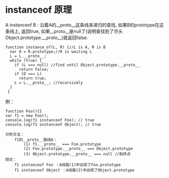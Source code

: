 # instanceof 原理

A instanceof B : 沿着A的\_\_proto\_\_这条线来递归的查找, 如果B的prototype在这条线上, 返回true, 如果\_\_proto\_\_是null了(说明查找到了尽头Object.prototype.\_\_proto\_\_)就返回false.

	function instance_of(L, R) {//L is A, R is B
	  var O = R.prototype;//R is waiting L
	  L = L.__proto__;
	  while (true) {
	    if (L === null) //find until Object.prototype.__proto__
	      return false;
	    if (O === L)
	      return true;
	    L = L.__proto__; //recursively
	  }
	 }

例：

    function Foo(){}
    var f1 = new Foo();
    console.log(f1 instanceof Foo); // true
    console.log(f1 instanceof Object); // true
     
    分析方法：
        f1的__proto__路线A：
            (1) f1.__proto__ === Foo.prototype
            (2) Foo.prototype.__proto__ === Object.prototype
            (3) Object.prototype.__proto__ === null //到终点
    结论：
        f1 instanceof Foo ：A线路(1)中出现了Foo.prototype
        f1 instanceof Object ：A线路(2)中出现了Object.prototype